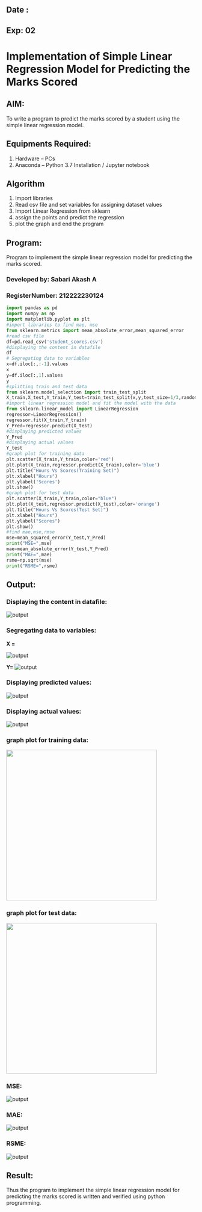 <h2>Date  :</h2>

<h2 >Exp: 02 </h2>
  
<h1>Implementation of Simple Linear Regression Model for Predicting the Marks Scored</h1> 

## AIM:
To write a program to predict the marks scored by a student using the simple linear regression model.

## Equipments Required:
1. Hardware – PCs
2. Anaconda – Python 3.7 Installation / Jupyter notebook

## Algorithm
1. Import libraries
2. Read csv file and set variables for assigning dataset values
3. Import Linear Regression from sklearn
4. assign the points and predict the regression
5. plot the graph and end the program

## Program:

Program to implement the simple linear regression model for predicting the marks scored.

<h3>Developed by: Sabari Akash A</h3>
<h3>RegisterNumber: 212222230124</h3>

```python
import pandas as pd
import numpy as np
import matplotlib.pyplot as plt
#import libraries to find mae, mse
from sklearn.metrics import mean_absolute_error,mean_squared_error
#read csv file
df=pd.read_csv('student_scores.csv')
#displaying the content in datafile
df
# Segregating data to variables
x=df.iloc[:,:-1].values
x
y=df.iloc[:,1].values
y
#splitting train and test data
from sklearn.model_selection import train_test_split
X_train,X_test,Y_train,Y_test=train_test_split(x,y,test_size=1/3,random_state=0)
#import linear regression model and fit the model with the data
from sklearn.linear_model import LinearRegression
regressor=LinearRegression()
regressor.fit(X_train,Y_train)
Y_Pred=regressor.predict(X_test)
#displaying predicted values
Y_Pred
#displaying actual values
Y_test
#graph plot for training data
plt.scatter(X_train,Y_train,color='red')
plt.plot(X_train,regressor.predict(X_train),color='blue')
plt.title("Hours Vs Scores(Training Set)")
plt.xlabel("Hours")
plt.ylabel('Scores')
plt.show()
#graph plot for test data
plt.scatter(X_train,Y_train,color="blue")
plt.plot(X_test,regressor.predict(X_test),color='orange')
plt.title("Hours Vs Scores(Test Set)")
plt.xlabel("Hours")
plt.ylabel("Scores")
plt.show()
#find mae,mse,rmse
mse=mean_squared_error(Y_test,Y_Pred)
print("MSE=",mse)
mae=mean_absolute_error(Y_test,Y_Pred)
print("MAE=",mae)
rsme=np.sqrt(mse)
print("RSME=",rsme)
```

## Output:
### Displaying the content in datafile:
![output](<Screenshot 2024-02-23 121028.png>)
### Segregating data to variables:
**X =**

![output](image.png)

**Y=**
![output](image-1.png)
### Displaying predicted values:
![output](image-2.png)
### Displaying actual values:
![output](image-3.png)
### graph plot for training data:
<img src=image-4.png width=400 heigth=300>

### graph plot for test data:
<img src=image-5.png width=400 heigth=300>

### MSE:
![output](image-6.png)
### MAE:
![output](image-7.png)
### RSME:
![output](image-8.png)

## Result:
Thus the program to implement the simple linear regression model for predicting the marks scored is written and verified using python programming.
